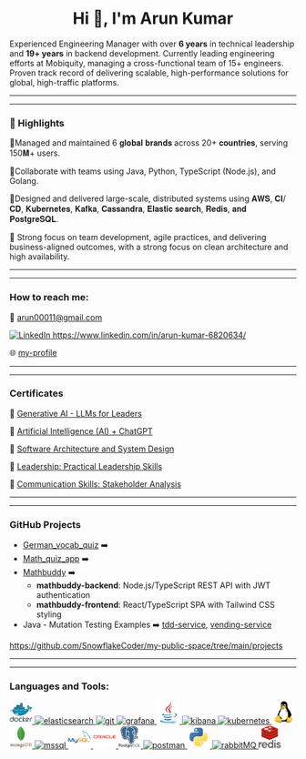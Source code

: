 <h1 align="center">Hi 👋, I'm Arun Kumar</h1>



Experienced Engineering Manager with over **6 years** in technical leadership and **19+ years** in backend development. Currently leading engineering efforts at Mobiquity, managing a cross-functional team of 15+ engineers. Proven track record of delivering scalable, high-performance solutions for global, high-traffic platforms.

***
***


### 🔑 Highlights

🔷Managed and maintained 6 𝐠𝐥𝐨𝐛𝐚𝐥 𝐛𝐫𝐚𝐧𝐝𝐬 across 20+ 𝐜𝐨𝐮𝐧𝐭𝐫𝐢𝐞𝐬, serving 150𝐌+ users.

🔷Collaborate with teams using Java, Python, TypeScript (Node.js), and Golang.

🔷Designed and delivered large-scale, distributed systems using 𝐀𝐖𝐒, 𝐂𝐈/𝐂𝐃, 𝐊𝐮𝐛𝐞𝐫𝐧𝐞𝐭𝐞𝐬, 𝐊𝐚𝐟𝐤𝐚, 𝐂𝐚𝐬𝐬𝐚𝐧𝐝𝐫𝐚, 𝐄𝐥𝐚𝐬𝐭𝐢𝐜 𝐬𝐞𝐚𝐫𝐜𝐡, 𝐑𝐞𝐝𝐢𝐬, 𝐚𝐧𝐝 𝐏𝐨𝐬𝐭𝐠𝐫𝐞𝐒𝐐𝐋.

🔷 Strong focus on team development, agile practices, and delivering business-aligned outcomes, with a strong focus on clean architecture and high availability.

***
***


### How to reach me:

📧 arun00011@gmail.com

<a href="https://www.linkedin.com/in/arun-kumar-6820634/" target="_blank">
  <img src="https://cdn-icons-png.flaticon.com/512/174/174857.png" alt="LinkedIn" width="15" height="15">
 https://www.linkedin.com/in/arun-kumar-6820634/</a>

🌐 [my-profile](https://bold.pro/my/arun-250516124316)

***
***


### Certificates

🔷 [Generative AI - LLMs for Leaders](https://udemy.com/certificate/UC-d1fe2b91-4dd0-4cb6-abb5-7d3b47a9052d/)

🔷 [Artificial Intelligence (AI) + ChatGPT](https://udemy.com/certificate/UC-3d790563-e585-4ff8-9fb7-e79c88c493c8/)

🔷 [Software Architecture and System Design](https://udemy.com/certificate/UC-752cb98e-6d3c-43f1-95c9-7135f154b4f7/)

🔷 [Leadership: Practical Leadership Skills](https://udemy.com/certificate/UC-5c865106-e585-42d9-8902-db48b6a4cc9b/)

🔷 [Communication Skills: Stakeholder Analysis](https://www.udemy.com/certificate/UC-ec2b9553-ba31-49eb-b376-dfd901ad836d/)

***

***

### GitHub Projects

- [German_vocab_quiz](https://github.com/SnowflakeCoder/my-public-space/tree/main/projects/german_vocab_quiz) ➡️
- [Math_quiz_app](https://github.com/SnowflakeCoder/my-public-space/tree/main/projects/math_quiz_app) ➡️
- [Mathbuddy](https://github.com/SnowflakeCoder/my-public-space/tree/main/projects/mathbuddy) ➡️
  - **mathbuddy-backend**: Node.js/TypeScript REST API with JWT authentication
  - **mathbuddy-frontend**: React/TypeScript SPA with Tailwind CSS styling
- Java - Mutation Testing Examples ➡️ [tdd-service](https://github.com/SnowflakeCoder/my-public-space/tree/main/projects/tdd-service), [vending-service](https://github.com/SnowflakeCoder/my-public-space/tree/main/projects/vending-service)

https://github.com/SnowflakeCoder/my-public-space/tree/main/projects

***
***


### Languages and Tools:

<p align="left"> <a href="https://www.docker.com/" target="_blank" rel="noreferrer"> <img src="https://raw.githubusercontent.com/devicons/devicon/master/icons/docker/docker-original-wordmark.svg" alt="docker" width="40" height="40"/> </a> <a href="https://www.elastic.co" target="_blank" rel="noreferrer"> <img src="https://www.vectorlogo.zone/logos/elastic/elastic-icon.svg" alt="elasticsearch" width="40" height="40"/> </a> <a href="https://git-scm.com/" target="_blank" rel="noreferrer"> <img src="https://www.vectorlogo.zone/logos/git-scm/git-scm-icon.svg" alt="git" width="40" height="40"/> </a> <a href="https://grafana.com" target="_blank" rel="noreferrer"> <img src="https://www.vectorlogo.zone/logos/grafana/grafana-icon.svg" alt="grafana" width="40" height="40"/> </a> <a href="https://www.java.com" target="_blank" rel="noreferrer"> <img src="https://raw.githubusercontent.com/devicons/devicon/master/icons/java/java-original.svg" alt="java" width="40" height="40"/> </a> <a href="https://www.elastic.co/kibana" target="_blank" rel="noreferrer"> <img src="https://www.vectorlogo.zone/logos/elasticco_kibana/elasticco_kibana-icon.svg" alt="kibana" width="40" height="40"/> </a> <a href="https://kubernetes.io" target="_blank" rel="noreferrer"> <img src="https://www.vectorlogo.zone/logos/kubernetes/kubernetes-icon.svg" alt="kubernetes" width="40" height="40"/> </a> <a href="https://www.linux.org/" target="_blank" rel="noreferrer"> <img src="https://raw.githubusercontent.com/devicons/devicon/master/icons/linux/linux-original.svg" alt="linux" width="40" height="40"/> </a> <a href="https://www.mongodb.com/" target="_blank" rel="noreferrer"> <img src="https://raw.githubusercontent.com/devicons/devicon/master/icons/mongodb/mongodb-original-wordmark.svg" alt="mongodb" width="40" height="40"/> </a> <a href="https://www.microsoft.com/en-us/sql-server" target="_blank" rel="noreferrer"> <img src="https://www.svgrepo.com/show/303229/microsoft-sql-server-logo.svg" alt="mssql" width="40" height="40"/> </a> <a href="https://www.mysql.com/" target="_blank" rel="noreferrer"> <img src="https://raw.githubusercontent.com/devicons/devicon/master/icons/mysql/mysql-original-wordmark.svg" alt="mysql" width="40" height="40"/> </a>  <a href="https://www.oracle.com/" target="_blank" rel="noreferrer"> <img src="https://raw.githubusercontent.com/devicons/devicon/master/icons/oracle/oracle-original.svg" alt="oracle" width="40" height="40"/> </a> <a href="https://www.postgresql.org" target="_blank" rel="noreferrer"> <img src="https://raw.githubusercontent.com/devicons/devicon/master/icons/postgresql/postgresql-original-wordmark.svg" alt="postgresql" width="40" height="40"/> </a> <a href="https://postman.com" target="_blank" rel="noreferrer"> <img src="https://www.vectorlogo.zone/logos/getpostman/getpostman-icon.svg" alt="postman" width="40" height="40"/> </a> <a href="https://www.python.org" target="_blank" rel="noreferrer"> <img src="https://raw.githubusercontent.com/devicons/devicon/master/icons/python/python-original.svg" alt="python" width="40" height="40"/> </a> <a href="https://www.rabbitmq.com" target="_blank" rel="noreferrer"> <img src="https://www.vectorlogo.zone/logos/rabbitmq/rabbitmq-icon.svg" alt="rabbitMQ" width="40" height="40"/> </a> <a href="https://redis.io" target="_blank" rel="noreferrer"> <img src="https://raw.githubusercontent.com/devicons/devicon/master/icons/redis/redis-original-wordmark.svg" alt="redis" width="40" height="40"/> </a> </p>















